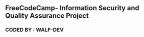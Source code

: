 **FreeCodeCamp**- Information Security and Quality Assurance Project
------

### CODED BY : WALF-DEV


